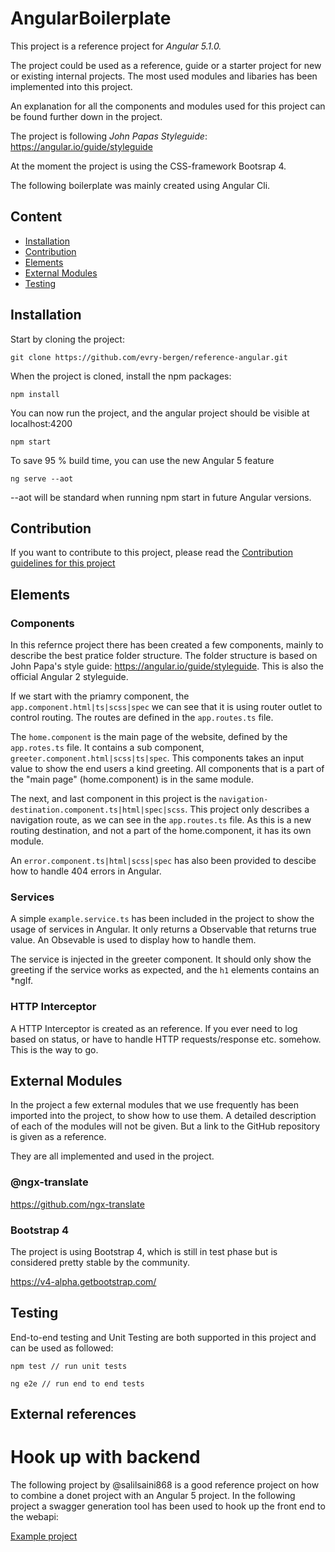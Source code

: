 # AngularBoilerplate

This project is a reference project for *Angular 5.1.0.* 

The project could be used as a reference, guide or a starter project for new or existing internal projects.
The most used modules and libaries has been implemented into this project.

An explanation for all the components and modules used for this project can be found further down in the project. 

The project is following *John Papas Styleguide*: https://angular.io/guide/styleguide

At the moment the project is using the CSS-framework Bootsrap 4.

The following boilerplate was mainly created using Angular Cli.

## Content

* [Installation](#installation)
* [Contribution](#contribution)
* [Elements](#elements)
* [External Modules](#externalModules)
* [Testing](#Testing)

## Installation

Start by cloning the project:

```
git clone https://github.com/evry-bergen/reference-angular.git
```

When the project is cloned, install the npm packages:

```
npm install
```

You can now run the project, and the angular project should be visible at localhost:4200

```
npm start
```

To save 95 % build time, you can use the new Angular 5 feature

```
ng serve --aot
```

--aot will be standard when running npm start in future Angular versions.

## Contribution

If you want to contribute to this project, please read the [Contribution guidelines for this project](CONTRIBUTING.md)

## Elements

### Components

In this refernce project there has been created a few components, mainly to describe the best pratice folder structure.
The folder structure is based on John Papa's style guide: https://angular.io/guide/styleguide. This is also the official
Angular 2 styleguide. 

If we start with the priamry component, the ```app.component.html|ts|scss|spec``` we can see that it is using router outlet
to control routing. The routes are defined in the ```app.routes.ts``` file. 

The ```home.component``` is the main page of the website, defined by the ```app.rotes.ts``` file. It contains a sub component,
```greeter.component.html|scss|ts|spec```. This components takes an input value to show the end users a kind greeting. 
All components that is a part of the "main page" (home.component) is in the same module. 

The next, and last component in this project is the ```navigation-destination.component.ts|html|spec|scss```. This project only
describes a navigation route, as we can see in the ```app.routes.ts``` file. As this is a new routing destination, and not a part
of the home.component, it has its own module. 

An ```error.component.ts|html|scss|spec``` has also been provided to descibe how to handle 404 errors in Angular.

### Services

A simple ```example.service.ts``` has been included in the project to show the usage of services in Angular.
It only returns a Observable that returns true value. An Obsevable is used to display how to handle them.

The service is injected in the greeter component. It should only show the greeting if the service works as expected, and 
the ```h1``` elements contains an *ngIf.

### HTTP Interceptor

A HTTP Interceptor is created as an reference. If you ever need to log based on status, or have to handle HTTP requests/response etc.
somehow. This is the way to go. 


## External Modules

In the project a few external modules that we use frequently has been imported into the project, to show how to use them. 
A detailed description of each of the modules will not be given. But a link to the GitHub repository is given as a reference.

They are all implemented and used in the project. 

### @ngx-translate

https://github.com/ngx-translate

### Bootstrap 4

The project is using Bootstrap 4, which is still in test phase but is considered pretty stable by the community. 

https://v4-alpha.getbootstrap.com/

## Testing 

End-to-end testing and Unit Testing are both supported in this project and can be used as followed:
    
    npm test // run unit tests
        
    ng e2e // run end to end tests
    
    
## External references

# Hook up with backend

The following project by @salilsaini868 is a good reference project on how to combine a donet project with an Angular 5 project.
In the following project a swagger generation tool has been used to hook up the front end to the webapi: 

[Example project](https://github.com/salilsaini868/Recruitment-System/tree/develop/web)
